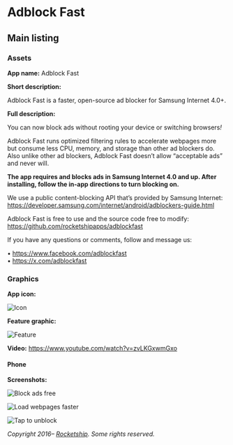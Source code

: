 # Adblock Fast

## Main listing

### Assets

**App name:** Adblock Fast

**Short description:**

Adblock Fast is a faster, open-source ad blocker for Samsung Internet 4.0+.

**Full description:**

You can now block ads without rooting your device or switching browsers<i>!</i>

Adblock Fast runs optimized filtering rules to accelerate webpages more but consume less CPU,
memory, and storage than other ad blockers do. Also unlike other ad blockers, Adblock Fast doesn’t
allow “acceptable ads” and never will.

<b>The app requires and blocks ads in Samsung Internet 4.0 and up. After installing, follow the
in-app directions to turn blocking on.</b>

We use a public content-blocking API that’s provided by Samsung Internet:
https://developer.samsung.com/internet/android/adblockers-guide.html

Adblock Fast is free to use and the source code free to modify:
https://github.com/rocketshipapps/adblockfast

If you have any questions or comments, follow and message us:

• https://www.facebook.com/adblockfast  
• https://x.com/adblockfast

### Graphics

**App icon:**

![Icon](samsung/icons/icon.png)

**Feature graphic:**

![Feature](feature.png)

**Video:** https://www.youtube.com/watch?v=zvLKGxwmGxo

#### Phone

**Screenshots:**

![Block ads free](samsung/screenshots/blocking.png)

![Load webpages faster](samsung/screenshots/loading.png)

![Tap to unblock](samsung/screenshots/unblocking.png)

_Copyright 2016– [Rocketship](https://rocketshipapps.com/). Some rights reserved._
